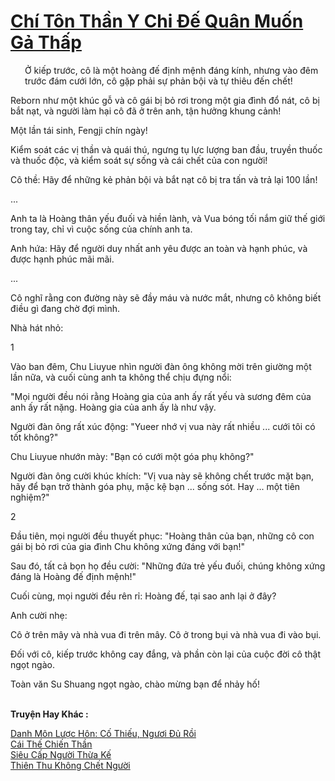 <a href="https://truyentiki.com/chi-ton-than-y-chi-de-quan-muon-ga-thap.33534/" title="Chí Tôn Thần Y Chi Đế Quân Muốn Gả Thấp"><h1>Chí Tôn Thần Y Chi Đế Quân Muốn Gả Thấp</h1></a><div style="display:table"><img align="right" style="float: left; padding: 10px;" src="https://truyentiki.com/images/story/200x260/33534.jpg" alt="">Ở kiếp trước, cô là một hoàng đế định mệnh đáng kính, nhưng vào đêm trước đám cưới lớn, cô gặp phải sự phản bội và tự thiêu đến chết! <p></p> Reborn như một khúc gỗ và cô gái bị bỏ rơi trong một gia đình đổ nát, cô bị bắt nạt, và người làm hại cô đã ở trên anh, tận hưởng khung cảnh! <p></p> Một lần tái sinh, Fengji chín ngày! <p></p> Kiểm soát các vị thần và quái thú, ngưng tụ lực lượng ban đầu, truyền thuốc và thuốc độc, và kiểm soát sự sống và cái chết của con người! <p></p> Cô thề: Hãy để những kẻ phản bội và bắt nạt cô bị tra tấn và trả lại 100 lần! <p></p> ... <p></p> Anh ta là Hoàng thân yếu đuối và hiền lành, và Vua bóng tối nắm giữ thế giới trong tay, chỉ vì cuộc sống của chính anh ta. <p></p> Anh hứa: Hãy để người duy nhất anh yêu được an toàn và hạnh phúc, và được hạnh phúc mãi mãi. <p></p> ... <p></p> Cô nghĩ rằng con đường này sẽ đầy máu và nước mắt, nhưng cô không biết điều gì đang chờ đợi mình. <p></p> Nhà hát nhỏ: <p></p> 1 <p></p> Vào ban đêm, Chu Liuyue nhìn người đàn ông không mời trên giường một lần nữa, và cuối cùng anh ta không thể chịu đựng nổi: <p></p> "Mọi người đều nói rằng Hoàng gia của anh ấy rất yếu và sương đêm của anh ấy rất nặng. Hoàng gia của anh ấy là như vậy. <p></p> Người đàn ông rất xúc động: "Yueer nhớ vị vua này rất nhiều ... cưới tôi có tốt không?" <p></p> Chu Liuyue nhướn mày: "Bạn có cưới một góa phụ không?" <p></p> Người đàn ông cười khúc khích: "Vị vua này sẽ không chết trước mặt bạn, hãy để bạn trở thành góa phụ, mặc kệ bạn ... sống sót. Hay ... một tiên nghiệm?" <p></p> 2 <p></p> Đầu tiên, mọi người đều thuyết phục: "Hoàng thân của bạn, những cô con gái bị bỏ rơi của gia đình Chu không xứng đáng với bạn!" <p></p> Sau đó, tất cả bọn họ đều cười: "Những đứa trẻ yếu đuối, chúng không xứng đáng là Hoàng đế định mệnh!" <p></p> Cuối cùng, mọi người đều rên rỉ: Hoàng đế, tại sao anh lại ở đây? <p></p> Anh cười nhẹ: <p></p> Cô ở trên mây và nhà vua đi trên mây. Cô ở trong bụi và nhà vua đi vào bụi. <p></p> Đối với cô, kiếp trước không cay đắng, và phần còn lại của cuộc đời cô thật ngọt ngào. <p></p> Toàn văn Su Shuang ngọt ngào, chào mừng bạn để nhảy hố!</div><p><br><b>Truyện Hay Khác :</b></p><a href="https://truyentiki.com/danh-mon-luoc-hon-co-thieu-nguoi-du-roi.33533/" alt="Danh Môn Lược Hôn: Cố Thiếu, Ngươi Đủ Rồi">Danh Môn Lược Hôn: Cố Thiếu, Ngươi Đủ Rồi</a><br/><a href="https://github.com/nownovels/top500/tree/master/truyenhay/33725/" alt="Cái Thế Chiến Thần">Cái Thế Chiến Thần</a><br/><a href="https://github.com/nownovels/top500/tree/master/truyenhay/33717/" alt="Siêu Cấp Người Thừa Kế">Siêu Cấp Người Thừa Kế</a><br/><a href="https://github.com/nownovels/top500/tree/master/truyenhay/33900/" alt="Thiên Thu Không Chết Người">Thiên Thu Không Chết Người</a><br/>